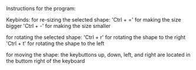 Instructions for the program:

Keybinds:
  for re-sizing the selected shape:
    'Ctrl + =' for making the size bigger
    'Ctrl + -' for making the size smaller

  for rotating the selected shape:
    'Ctrl + r' for rotating the shape to the right
    'Ctrl + t' for rotating the shape to the left

  for moving the shape:
    the keybuttons up, down, left, and right are located in the buttom right of the keyboard
